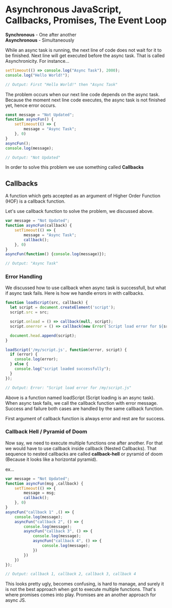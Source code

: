 # Asynchronous JavaScript, Callbacks, Promises, The Event Loop

**Synchronous** - One after another <br />
**Asynchronous** - Simultaneously

While an async task is running, the next line of code does not wait for it to be finished. Next line will get executed before the async task. That is called Asynchronicity. For instance...

```js
setTimeout(() => console.log("Async Task"), 2000);
console.log("Hello World!");

// Output: First "Hello World!" then "Async Task"
```

The problem occurs when our next line code depends on the async task. Because the moment next line code executes, the async task is not finished yet, hence error occurs.

```js
const message = "Not Updated";
function asyncFun() {
	setTimeout(() => {
		message = "Async Task";
	}, 0)
}
asyncFun();
console.log(message);

// Output: "Not Updated"
```

In order to solve this problem we use something called **Callbacks**

## Callbacks

A function which gets accepted as an argument of Higher Order Function (HOF) is a callback function.

Let's use callback function to solve the problem, we discussed above.

```js
var message = "Not Updated";
function asyncFun(callback) {
	setTimeout(() => {
		message = "Async Task";
		callback();
	}, 0)
}
asyncFun(function() {console.log(message)});

// Output: "Async Task"
```

### Error Handling

We discussed how to use callback when async task is successfull, but what if async task fails. Here is how we handle errors in with callbacks.

```js
function loadScript(src, callback) {
  let script = document.createElement('script');
  script.src = src;

  script.onload = () => callback(null, script);
  script.onerror = () => callback(new Error(`Script load error for ${src}`));

  document.head.append(script);
}

loadScript('/my/script.js', function(error, script) {
  if (error) {
    console.log(error);
  } else {
    console.log("script loaded successfully");
  }
});

// Output: Error: "Script load error for /my/script.js"
```

Above is a function named loadScript (Script loading is an async task). When async task fails, we call the callback function with error message. Success and failure both cases are handled by the same callback function.

First argument of callback function is always error and rest are for success.

### Callback Hell / Pyramid of Doom

Now say, we need to execute multiple functions one after another. For that we would have to use callback inside callback (Nested Callbacks). That sequence to nested callbacks are called **callback-hell** or pyramid of doom (Because it looks like a horizontal pyramid).

ex...

```js
var message = "Not Updated";
function asyncFun(msg ,callback) {
    setTimeout(() => {
        message = msg;
        callback();
    }, 0)
}
asyncFun("callback 1" ,() => {
    console.log(message);
    asyncFun("callback 2", () => {
        console.log(message);
        asyncFun("callback 3", () => {
            console.log(message);
            asyncFun("callback 4", () => {
                console.log(message);
            })
        })
    })
});

// Output: callback 1, callback 2, callback 3, callback 4
```

This looks pretty ugly, becomes confusing, is hard to manage, and surely it is not the best approach when got to execute multiple functions. That's where promises comes into play. Promises are an another approach for async JS.